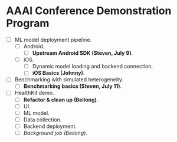 # AAAI Conference Demonstration Program

- [ ] ML model deployment pipeline.
    - [ ] Android.
        - [ ] **Upstream Android SDK (Steven, July 9)**.
    - [ ] iOS.
        - [ ] Dynamic model loading and backend connection.
        - [ ] **iOS Basics (Johnny)**.
- [ ] Benchmarking with simulated heterogeneity.
    - [ ] **Benchmarking basics (Steven, July 11)**.
- [ ] HealthKit demo.
    - [ ] **Refactor & clean up (Beilong)**.
    - [ ] UI.
    - [ ] ML model.
    - [ ] Data collection.
    - [ ] Backend deployment.
    - [ ] *Background job (Beilong)*.
